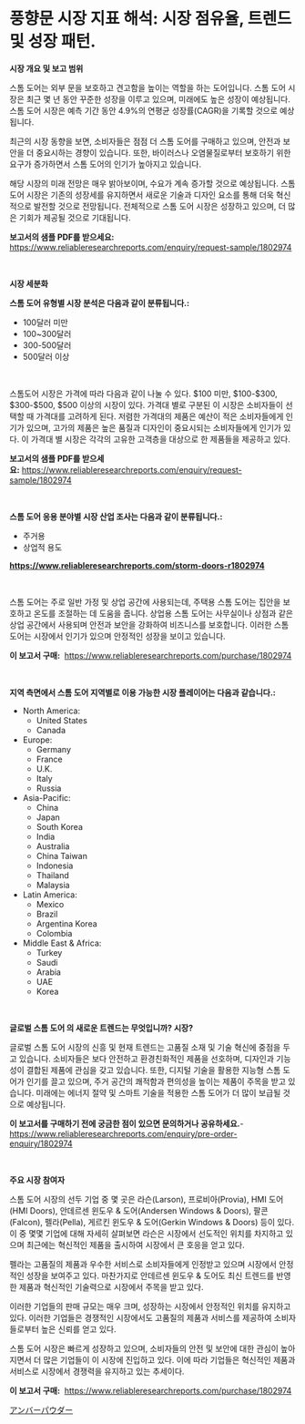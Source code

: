 <p><h1>풍향문 시장 지표 해석: 시장 점유율, 트렌드 및 성장 패턴.</h1></p><p><strong>시장 개요 및 보고 범위</strong></p>
<p><p>스톰 도어는 외부 문을 보호하고 견고함을 높이는 역할을 하는 도어입니다. 스톰 도어 시장은 최근 몇 년 동안 꾸준한 성장을 이루고 있으며, 미래에도 높은 성장이 예상됩니다. 스톰 도어 시장은 예측 기간 동안 4.9%의 연평균 성장률(CAGR)을 기록할 것으로 예상됩니다.</p><p>최근의 시장 동향을 보면, 소비자들은 점점 더 스톰 도어를 구매하고 있으며, 안전과 보안을 더 중요시하는 경향이 있습니다. 또한, 바이러스나 오염물질로부터 보호하기 위한 요구가 증가하면서 스톰 도어의 인기가 높아지고 있습니다.</p><p>해당 시장의 미래 전망은 매우 밝아보이며, 수요가 계속 증가할 것으로 예상됩니다. 스톰 도어 시장은 기존의 성장세를 유지하면서 새로운 기술과 디자인 요소를 통해 더욱 혁신적으로 발전할 것으로 전망됩니다. 전체적으로 스톰 도어 시장은 성장하고 있으며, 더 많은 기회가 제공될 것으로 기대됩니다.</p></p>
<p><strong>보고서의 샘플 PDF를 받으세요:</strong> <a href="https://www.reliableresearchreports.com/enquiry/request-sample/1802974">https://www.reliableresearchreports.com/enquiry/request-sample/1802974</a></p>
<p>&nbsp;</p>
<p><strong>시장 세분화</strong></p>
<p><strong>스톰 도어 유형별 시장 분석은 다음과 같이 분류됩니다.:</strong></p>
<p><ul><li>100달러 미만</li><li>100~300달러</li><li>300-500달러</li><li>500달러 이상</li></ul></p>
<p>&nbsp;</p>
<p><p>스톰도어 시장은 가격에 따라 다음과 같이 나눌 수 있다. $100 미만, $100-$300, $300-$500, $500 이상의 시장이 있다. 가격대 별로 구분된 이 시장은 소비자들이 선택할 때 가격대를 고려하게 된다. 저렴한 가격대의 제품은 예산이 적은 소비자들에게 인기가 있으며, 고가의 제품은 높은 품질과 디자인이 중요시되는 소비자들에게 인기가 있다. 이 가격대 별 시장은 각각의 고유한 고객층을 대상으로 한 제품들을 제공하고 있다.</p></p>
<p><strong>보고서의 샘플 PDF를 받으세요:</strong>&nbsp;<a href="https://www.reliableresearchreports.com/enquiry/request-sample/1802974">https://www.reliableresearchreports.com/enquiry/request-sample/1802974</a></p>
<p>&nbsp;</p>
<p><strong> 스톰 도어 응용 분야별 시장 산업 조사는 다음과 같이 분류됩니다.:</strong></p>
<p><ul><li>주거용</li><li>상업적 용도</li></ul></p>
<p><strong><a href="https://www.reliableresearchreports.com/storm-doors-r1802974">https://www.reliableresearchreports.com/storm-doors-r1802974</a></strong></p>
<p>&nbsp;</p>
<p><p>스톰 도어는 주로 일반 가정 및 상업 공간에 사용되는데, 주택용 스톰 도어는 집안을 보호하고 온도를 조절하는 데 도움을 줍니다. 상업용 스톰 도어는 사무실이나 상점과 같은 상업 공간에서 사용되며 안전과 보안을 강화하여 비즈니스를 보호합니다. 이러한 스톰 도어는 시장에서 인기가 있으며 안정적인 성장을 보이고 있습니다.</p></p>
<p><strong>이 보고서 구매:</strong>&nbsp; <a href="https://www.reliableresearchreports.com/purchase/1802974">https://www.reliableresearchreports.com/purchase/1802974</a></p>
<p>&nbsp;</p>
<p><strong>지역 측면에서 스톰 도어 지역별로 이용 가능한 시장 플레이어는 다음과 같습니다.:</strong></p>
<p><ul>
    <li>
        North America:
        <ul>
            <li>United States</li>
            <li>Canada</li>
        </ul>
    </li>
    <li>
        Europe:
        <ul>
            <li>Germany</li>
            <li>France</li>
            <li>U.K.</li>
            <li>Italy</li>
            <li>Russia</li>
        </ul>
    </li>
    <li>
        Asia-Pacific:
        <ul>
            <li>China</li>
            <li>Japan</li>
            <li>South Korea</li>
            <li>India</li>
            <li>Australia</li>
            <li>China Taiwan</li>
            <li>Indonesia</li>
            <li>Thailand</li>
            <li>Malaysia</li>
        </ul>
    </li>
    <li>
        Latin America:
        <ul>
            <li>Mexico</li>
            <li>Brazil</li>
            <li>Argentina Korea</li>
            <li>Colombia</li>
        </ul>
    </li>
    <li>
        Middle East & Africa:
        <ul>
            <li>Turkey</li>
            <li>Saudi</li>
            <li>Arabia</li>
            <li>UAE</li>
            <li>Korea</li>
        </ul>
    </li>
    </ul></p>
<p>&nbsp;</p>
<p><strong>글로벌 스톰 도어 의 새로운 트렌드는 무엇입니까? 시장?</strong></p>
<p><p>글로벌 스톰 도어 시장의 신흥 및 현재 트렌드는 고품질 소재 및 기술 혁신에 중점을 두고 있습니다. 소비자들은 보다 안전하고 환경친화적인 제품을 선호하며, 디자인과 기능성이 결합된 제품에 관심을 갖고 있습니다. 또한, 디지털 기술을 활용한 지능형 스톰 도어가 인기를 끌고 있으며, 주거 공간의 쾌적함과 편의성을 높이는 제품이 주목을 받고 있습니다. 미래에는 에너지 절약 및 스마트 기술을 적용한 스톰 도어가 더 많이 보급될 것으로 예상됩니다.</p></p>
<p><strong>이 보고서를 구매하기 전에 궁금한 점이 있으면 문의하거나 공유하세요.</strong>- <a href="https://www.reliableresearchreports.com/enquiry/pre-order-enquiry/1802974">https://www.reliableresearchreports.com/enquiry/pre-order-enquiry/1802974</a></p>
<p>&nbsp;</p>
<p><strong>주요 시장 참여자</strong></p>
<p><p>스톰 도어 시장의 선두 기업 중 몇 곳은 라슨(Larson), 프로비아(Provia), HMI 도어(HMI Doors), 안데르센 윈도우 & 도어(Andersen Windows & Doors), 팔콘(Falcon), 펠라(Pella), 게르킨 윈도우 & 도어(Gerkin Windows & Doors) 등이 있다. 이 중 몇몇 기업에 대해 자세히 살펴보면 라슨은 시장에서 선도적인 위치를 차지하고 있으며 최근에는 혁신적인 제품을 출시하여 시장에서 큰 호응을 얻고 있다. </p><p>펠라는 고품질의 제품과 우수한 서비스로 소비자들에게 인정받고 있으며 시장에서 안정적인 성장을 보여주고 있다. 마찬가지로 안데르센 윈도우 & 도어도 최신 트렌드를 반영한 제품과 혁신적인 기술력으로 시장에서 주목을 받고 있다. </p><p>이러한 기업들의 판매 규모는 매우 크며, 성장하는 시장에서 안정적인 위치를 유지하고 있다. 이러한 기업들은 경쟁적인 시장에서도 고품질의 제품과 서비스를 제공하여 소비자들로부터 높은 신뢰를 얻고 있다. </p><p>스톰 도어 시장은 빠르게 성장하고 있으며, 소비자들의 안전 및 보안에 대한 관심이 높아지면서 더 많은 기업들이 이 시장에 진입하고 있다. 이에 따라 기업들은 혁신적인 제품과 서비스로 시장에서 경쟁력을 유지하고 있는 추세이다.</p></p>
<p><strong>이 보고서 구매:</strong>&nbsp;&nbsp;<a href="https://www.reliableresearchreports.com/purchase/1802974">https://www.reliableresearchreports.com/purchase/1802974</a></p>
<p><p><a href="https://github.com/oqxogxyvqe90775/Market-Research-Report-List-1/blob/main/551387926140.md">アンバーパウダー</a></p></p>